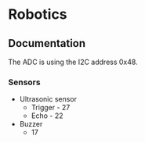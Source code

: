 # Robotics

## Documentation

The ADC is using the I2C address 0x48.

### Sensors

- Ultrasonic sensor
  - Trigger - 27
  - Echo - 22
- Buzzer
  - 17
